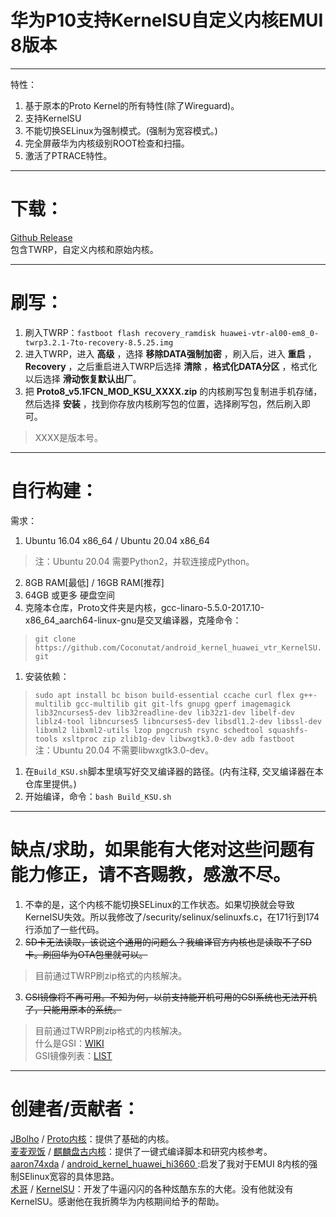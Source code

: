 # 华为P10支持KernelSU自定义内核EMUI 8版本  
***
特性：
 1. 基于原本的Proto Kernel的所有特性(除了Wireguard)。
 2. 支持KernelSU
 3. 不能切换SELinux为强制模式。(强制为宽容模式。)
 4. 完全屏蔽华为内核级别ROOT检查和扫描。 
 5. 激活了PTRACE特性。  
***  
# 下载：  
[Github Release](https://github.com/Coconutat/android_kernel_huawei_vtr_KernelSU/releases/)  
包含TWRP，自定义内核和原始内核。  
***  
# 刷写：  
 1. 刷入TWRP：`fastboot flash recovery_ramdisk huawei-vtr-al00-em8_0-twrp3.2.1-7to-recovery-8.5.25.img` 
 2. 进入TWRP，进入 **高级** ，选择 **移除DATA强制加密** ，刷入后，进入 **重启** ，**Recovery** ，之后重启进入TWRP后选择 **清除** ，**格式化DATA分区** ，格式化以后选择 **滑动恢复默认出厂**。  
 3. 把 **Proto8_v5.1FCN_MOD_KSU_XXXX.zip** 的内核刷写包复制进手机存储，然后选择 **安装** ，找到你存放内核刷写包的位置，选择刷写包，然后刷入即可。  
 > XXXX是版本号。
***   
# 自行构建：  
需求：  
 1. Ubuntu 16.04 x86_64 / Ubuntu 20.04 x86_64  
 > 注：Ubuntu 20.04 需要Python2，并软连接成Python。  
 2. 8GB RAM[最低] / 16GB RAM[推荐]
 3. 64GB 或更多 硬盘空间
 4. 克隆本仓库，Proto文件夹是内核，gcc-linaro-5.5.0-2017.10-x86_64_aarch64-linux-gnu是交叉编译器，克隆命令：
 > `git clone https://github.com/Coconutat/android_kernel_huawei_vtr_KernelSU.git`  
 1. 安装依赖：
 > `sudo apt install bc bison build-essential ccache curl flex g++-multilib gcc-multilib git git-lfs gnupg gperf imagemagick lib32ncurses5-dev lib32readline-dev lib32z1-dev libelf-dev liblz4-tool libncurses5 libncurses5-dev libsdl1.2-dev libssl-dev libxml2 libxml2-utils lzop pngcrush rsync schedtool squashfs-tools xsltproc zip zlib1g-dev libwxgtk3.0-dev adb fastboot`  
 > 注：Ubuntu 20.04 不需要libwxgtk3.0-dev。
 1. 在`Build_KSU.sh`脚本里填写好交叉编译器的路径。(内有注释, 交叉编译器在本仓库里提供。)
 2. 开始编译，命令：`bash Build_KSU.sh`
***
# 缺点/求助，如果能有大佬对这些问题有能力修正，请不吝赐教，感激不尽。
1. 不幸的是，这个内核不能切换SELinux的工作状态。如果切换就会导致KernelSU失效。所以我修改了/security/selinux/selinuxfs.c，在171行到174行添加了一些代码。
2. ~~SD卡无法读取，该说这个通用的问题么？我编译官方内核也是读取不了SD卡。刷回华为OTA包里就可以。~~  
  > 目前通过TWRP刷zip格式的内核解决。  
3. ~~GSI镜像将不再可用。不知为何，以前支持能开机可用的GSI系统也无法开机了，只能用原本的系统。~~
  > 目前通过TWRP刷zip格式的内核解决。  
  > 什么是GSI：[WIKI](https://github.com/phhusson/treble_experimentations/wiki/Frequently-Asked-Questions-%28FAQ%29)  
  > GSI镜像列表：[LIST](https://github.com/phhusson/treble_experimentations/wiki/Generic-System-Image-%28GSI%29-list)  
***
# 创建者/贡献者：
[JBolho](https://github.com/JBolho) / [Proto内核](https://github.com/JBolho/Proto)：提供了基础的内核。  
[麦麦观饭](https://github.com/maimaiguanfan) / [麒麟盘古内核](https://github.com/maimaiguanfan/android_kernel_huawei_hi3660/)：提供了一键式编译脚本和研究内核参考。  
[aaron74xda](https://github.com/aaron74xda) / [android_kernel_huawei_hi3660
](https://github.com/aaron74xda/android_kernel_huawei_hi3660):启发了我对于EMUI 8内核的强制SElinux宽容的具体思路。  
[术哥](https://github.com/tiann) / [KernelSU](https://github.com/tiann)：开发了牛逼闪闪的各种炫酷东东的大佬。没有他就没有KernelSU。感谢他在我折腾华为内核期间给予的帮助。  
